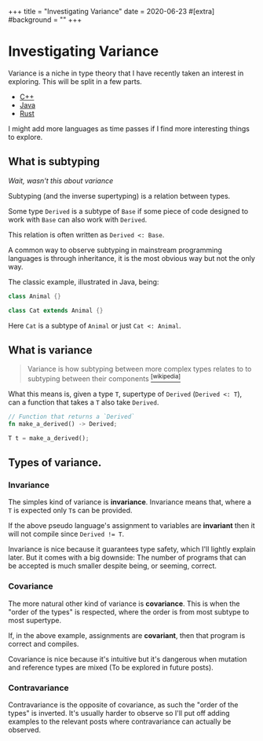 +++
title = "Investigating Variance"
date = 2020-06-23
#[extra]
#background = ""
+++
# Investigating Variance

Variance is a niche in type theory that I have recently taken an interest in
exploring. This will be split in a few parts.

- [C++](cpp.md)
- [Java](java.md)
- [Rust](rust.md)

I might add more languages as time passes if I find more interesting things to
explore.

## What is subtyping

_Wait, wasn't this about variance_

Subtyping (and the inverse supertyping) is a relation between types.

Some type `Derived` is a subtype of `Base` if some piece of code designed to
work with `Base` can also work with `Derived`.

This relation is often written as `Derived <: Base`.

A common way to observe subtyping in mainstream programming languages is through
inheritance, it is the most obvious way but not the only way.

The classic example, illustrated in Java, being:

```java
class Animal {}

class Cat extends Animal {}
```

Here `Cat` is a subtype of `Animal` or just `Cat <: Animal`.

## What is variance

> Variance is how subtyping between more complex types relates to to subtyping
> between their components
[<sup>\[wikipedia\]</sup>](w_variance)

What this means is, given a type `T`, supertype of `Derived` (`Derived <: T`),
can a function that takes a `T` also take `Derived`.

```rust
// Function that returns a `Derived`
fn make_a_derived() -> Derived;

T t = make_a_derived();
```

## Types of variance.

### Invariance

The simples kind of variance is **invariance**. Invariance means that, where a
`T` is expected only `T`s can be provided.

If the above pseudo language's assignment to variables are **invariant**
then it will not compile since `Derived != T`.

Invariance is nice because it guarantees type safety, which I'll lightly explain
later. But it comes with a big downside: The number of programs that can be
accepted is much smaller despite being, or seeming, correct.

### Covariance

The more natural other kind of variance is **covariance**. This is when the
"order of the types" is respected, where the order is from most subtype to most
supertype.

If, in the above example, assignments are **covariant**, then that program is
correct and compiles.

Covariance is nice because it's intuitive but it's dangerous when mutation and
reference types are mixed (To be explored in future posts).

### Contravariance

Contravariance is the opposite of covariance, as such the "order of the types" is
inverted. It's usually harder to observe so I'll put off adding examples to the
relevant posts where contravariance can actually be observed.

[w_variance]: https://en.wikipedia.org/wiki/Covariance_and_contravariance_(computer_science)
